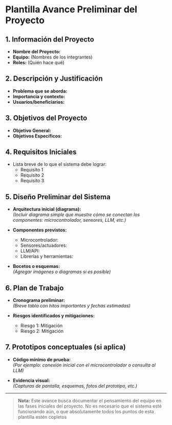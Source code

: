 # Plantilla Avance Preliminar del Proyecto

## 1. Información del Proyecto
- **Nombre del Proyecto:**  
- **Equipo:** (Nombres de los integrantes)  
- **Roles:** (Quién hace qué)  

## 2. Descripción y Justificación
- **Problema que se aborda:**  
- **Importancia y contexto:**  
- **Usuarios/beneficiarios:**  

## 3. Objetivos del Proyecto
- **Objetivo General:**  
- **Objetivos Específicos:**  

## 4. Requisitos Iniciales
- Lista breve de lo que el sistema debe lograr:  
  - Requisito 1  
  - Requisito 2  
  - Requisito 3  

## 5. Diseño Preliminar del Sistema
- **Arquitectura inicial (diagrama):**  
  *(Incluir diagrama simple que muestre cómo se conectan los componentes: microcontrolador, sensores, LLM, etc.)*  

- **Componentes previstos:**  
  - Microcontrolador:  
  - Sensores/actuadores:  
  - LLM/API:  
  - Librerías y herramientas:  

- **Bocetos o esquemas:**  
  *(Agregar imágenes o diagramas si es posible)*  

## 6. Plan de Trabajo
- **Cronograma preliminar:**  
  *(Breve tabla con hitos importantes y fechas estimadas)*  

- **Riesgos identificados y mitigaciones:**  
  - Riesgo 1: Mitigación  
  - Riesgo 2: Mitigación  

## 7. Prototipos conceptuales (si aplica)
- **Código mínimo de prueba:**  
  *(Por ejemplo: conexión inicial con el microcontrolador o consulta al LLM)*  

- **Evidencia visual:**  
  *(Capturas de pantalla, esquemas, fotos del prototipo, etc.)*

---
> **Nota:** Este avance busca documentar el pensamiento del equipo en las fases iniciales del proyecto. No es necesario que el sistema esté funcionando aún, o que absolutamente todos los puntos de esta plantilla estén copletos
